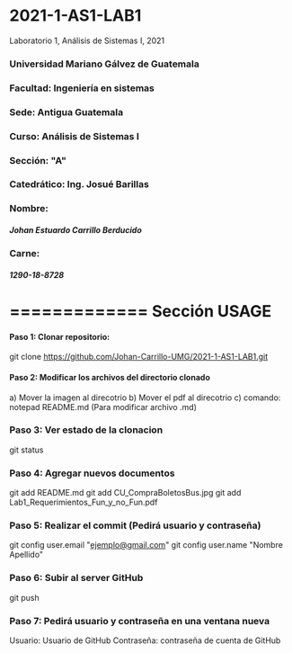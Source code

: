 # 2021-1-AS1-LAB1
Laboratorio 1, Análisis de Sistemas I, 2021

### Universidad Mariano Gálvez de Guatemala
### Facultad: Ingeniería en sistemas
### Sede: Antigua Guatemala
### Curso: Análisis de Sistemas I
### Sección: "A"
### Catedrático: Ing. Josué Barillas

### Nombre:
##### Johan Estuardo Carrillo Berducido
### Carne: 
##### 1290-18-8728


=============
Sección USAGE
=============
#### Paso 1: Clonar repositorio:
git clone https://github.com/Johan-Carrillo-UMG/2021-1-AS1-LAB1.git

#### Paso 2: Modificar los archivos del directorio clonado
a) Mover la imagen al direcotrio
b) Mover el pdf al direcotrio
c) comando: notepad README.md (Para modificar archivo .md)

### Paso 3: Ver estado de la clonacion
git status

### Paso 4: Agregar nuevos documentos
git add README.md
git add CU_CompraBoletosBus.jpg
git add Lab1_Requerimientos_Fun_y_no_Fun.pdf

### Paso 5: Realizar el commit (Pedirá usuario y contraseña)
git config user.email "ejemplo@gmail.com"
git config user.name "Nombre Apellido"

### Paso 6: Subir al server GitHub
git push

### Paso 7: Pedirá usuario y contraseña en una ventana nueva
Usuario: Usuario de GitHub
Contraseña: contraseña de cuenta de GitHub
